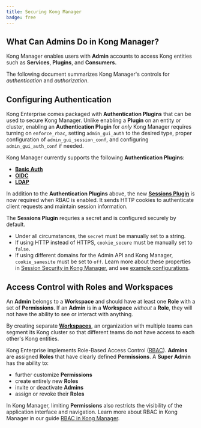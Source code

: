 ```yaml
---
title: Securing Kong Manager
badge: free
---
```


## What Can Admins Do in Kong Manager?

Kong Manager enables users with **Admin** accounts to access Kong entities such
as **Services**, **Plugins**, and **Consumers.**

The following document summarizes Kong Manager's controls for *authentication*
and *authorization*.

## Configuring Authentication

Kong Enterprise comes packaged with **Authentication Plugins** that can be used
to secure Kong Manager. Unlike enabling a **Plugin** on an entity or cluster,
enabling an **Authentication Plugin** for *only* Kong Manager requires turning
on `enforce_rbac`, setting `admin_gui_auth` to the desired type, proper
configuration of `admin_gui_session_conf`, and configuring `admin_gui_auth_conf`
if needed.

Kong Manager currently supports the following **Authentication Plugins**:

* [**Basic Auth**](/enterprise/{{page.kong_version}}/kong-manager/authentication/basic/)
* [**OIDC**](/enterprise/{{page.kong_version}}/kong-manager/authentication/oidc/)
* [**LDAP**](/enterprise/{{page.kong_version}}/kong-manager/authentication/ldap/)

In addition to the **Authentication Plugins** above, the new
[**Sessions Plugin**](/enterprise/{{page.kong_version}}/kong-manager/authentication/sessions/)
is now required when RBAC is enabled. It sends HTTP cookies to authenticate
client requests and maintain session information.

The **Sessions Plugin** requries a secret and is configured
securely by default.
* Under all circumstances, the `secret` must be manually set to a string.
* If using HTTP instead of HTTPS, `cookie_secure` must be manually set to `false`.
* If using different domains for the Admin API and Kong Manager,
`cookie_samesite` must be set to `off`.
Learn more about these properties in
[Session Security in Kong Manager](/enterprise/{{page.kong_version}}/kong-manager/authentication/sessions/#session-security),
and see [example configurations](/enterprise/{{page.kong_version}}/kong-manager/authentication/sessions/#example-configurations).

## Access Control with Roles and Workspaces

An **Admin** belongs to a **Workspace** and should have at least one **Role**
with a set of **Permissions**. If an **Admin** is in a **Workspace** *without*
a **Role**, they will not have the ability to see or interact with anything.

By creating separate
[**Workspaces**](/enterprise/{{page.kong_version}}/kong-manager/administration/workspaces/workspaces/),
 an organization with multiple teams can segment its Kong cluster so that
 different teams do not have access to each other's Kong entities.

Kong Enterprise implements Role-Based Access Control
([RBAC](/enterprise/{{page.kong_version}}/kong-manager/administration/rbac/rbac/)).
**Admins** are assigned **Roles** that have clearly defined **Permissions**. A
**Super Admin** has the ability to:

* further customize **Permissions**
* create entirely new **Roles**
* invite or deactivate **Admins**
* assign or revoke their **Roles**

In Kong Manager, limiting **Permissions** also restricts the visibility of the
application interface and navigation. Learn more about RBAC in Kong Manager in
our guide
[RBAC in Kong Manager](/enterprise/{{page.kong_version}}/kong-manager/administration/rbac/rbac).
